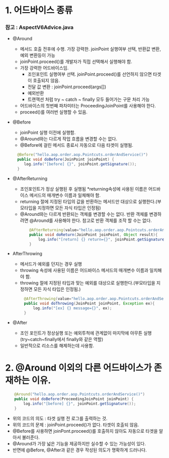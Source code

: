 # 1. 어드바이스 종류
### 참고 : AspectV6Advice.java
* @Around 
  * 메서드 호출 전후에 수행. 가장 강력한. joinPoint 실행여부 선택, 반환값 변환, 예외 변환등이 가능
  * joinPoint.proceed()를 개발자가 직접 선택해서 실행해야 함.
  * 가장 강력한 어드바이스임.
    * 조인포인트 실행여부 선택. joinPoint.proceed()를 선언하지 않으면 타겟이 호출되지 않음.
    * 전달 값 변환 : joinPoint.proceed(args[])
    * 예외반환
    * 트랜잭션 처럼 try ~ catch ~ finally 모두 들어가는 구문 처리 가능
  * 어드바이스의 첫번째 파차미터는 ProceedingJoinPoint를 사용해야 한다.
  * proceed()를 여러번 실행할 수 있음.

* @Before
  * joinPoint 실행 이전에 실행함.
  * @Around와는 다르게 작업 흐름을 변경할 수는 없다.
  * @Before에 걸린 메서드 종료시 자동으로 다음 타겟이 실행됨.
  ```java
    @Before("hello.aop.order.aop.Pointcuts.orderAndService()")
    public void doBefore(JoinPoint joinPoint) {
       log.info("[before] {}", joinPoint.getSignature());
    }
  ```

* @AfterReturning 
  * 조인포인트가 정상 실행된 후 실행됨
  *returning속성에 사용된 이름은 어드바이스 메서드의 매개변수 이름과 일체해야 함.
  * returning 절에 지정된 타입의 값을 반환하는 메서드만 대상으로 실행한다.(부모타입을 지정하면 모든 자식 타입은 인정됨)
  * @Around와는 다르게 반환되는 객체를 변경할 수는 없다. 반환 객체를 변경하려면 @Around를 사용해야 한다. 참고로 반환 객체를 조작 할 수는 없다.
    ```java
        @AfterReturning(value="hello.aop.order.aop.Pointcuts.orderAndService()", returning = "result")
        public void doReturn(JoinPoint joinPoint, Object result){
            log.info("[return] {} return={}", joinPoint.getSignature(), result);
        }
    ```  
  

* AfterThrowing
  * 메서드가 예외를 던지는 경우 실행
  * throwing 속성에 사용된 이름은 어드바이스 메서드의 매개변수 이름과 일치해야 함.
  * throwing 절에 지정된 타입과 맞는 예외를 대상으로 실행한다.(부모타입을 지정하면 모든 자식 타입은 인정됨.)
   ```java
        @AfterThrowing(value="hello.aop.order.aop.Pointcuts.orderAndService()", throwing = "ex")
        public void doThrowing(JoinPoint joinPoint, Exception ex){
            log.info("[ex] {} message={}", ex);
        }
    ```

* @After
  * 조인 포인트가  정상실행 또는 예외투척에 관계없이 마지막에 아무튼 실행(try~catch~finally에서 finally와 같은 역할)
  * 일반적으로 리소스를 해제하는데 사용함.

# 2. @Around 이외의 다른 어드바이스가 존재하는 이유.

```java
    @Around("hello.aop.order.aop.Pointcuts.orderAndService()")
    public void doBefore(ProceedingJoinPoint joinPoint) {
        log.info("[before] {}", joinPoint.getSignature());
    }
```
* 위의 코드의 의도 : 타겟 실행 전 로그를 출력하는 것.
* 위의 코드의 문제 : joinPoint.proceed()가 없다. 타겟이 호출되 않음.
* @Before를 사용하면 joinPont.proceed()를 호출하지 않아도 자동으로 타겟을 알아서 불러준다.
* @Around가 가장 넓은 기능을 제공하지만 실수할 수 있는 가능성이 있다.
* 반면에 @Before, @After과 같은 경우 작성된 의도가 명확하게 드러나다.